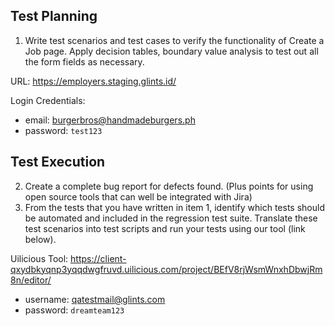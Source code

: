 ## Test Planning


1. Write test scenarios and test cases to verify the functionality of Create a Job page. Apply decision tables, boundary value analysis to test out all the form fields as necessary. 

URL: https://employers.staging.glints.id/

Login Credentials: 
- email: burgerbros@handmadeburgers.ph
- password: `test123`

## Test Execution 

2. Create a complete bug report for defects found. (Plus points for using open source tools that can well be integrated with Jira)
3. From the tests that you have written in item 1, identify which tests should be automated and included in the regression test suite. Translate these test scenarios into test scripts and run your tests using our tool (link below).

Uilicious Tool: https://client-qxydbkyqnp3yqqdwgfruvd.uilicious.com/project/BEfV8rjWsmWnxhDbwjRm8n/editor/
- username: qatestmail@glints.com
- password: `dreamteam123`
